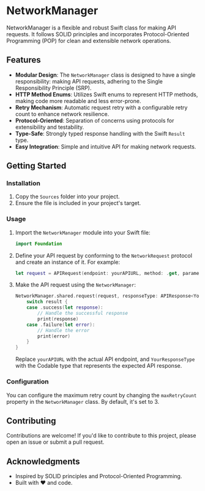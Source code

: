 # NetworkManager

NetworkManager is a flexible and robust Swift class for making API requests. It follows SOLID principles and incorporates Protocol-Oriented Programming (POP) for clean and extensible network operations.

## Features

- **Modular Design**: The `NetworkManager` class is designed to have a single responsibility: making API requests, adhering to the Single Responsibility Principle (SRP).
- **HTTP Method Enums**: Utilizes Swift enums to represent HTTP methods, making code more readable and less error-prone.
- **Retry Mechanism**: Automatic request retry with a configurable retry count to enhance network resilience.
- **Protocol-Oriented**: Separation of concerns using protocols for extensibility and testability.
- **Type-Safe**: Strongly typed response handling with the Swift `Result` type.
- **Easy Integration**: Simple and intuitive API for making network requests.

## Getting Started

### Installation

1. Copy the `Sources` folder into your project.
2. Ensure the file is included in your project's target.

### Usage

1. Import the `NetworkManager` module into your Swift file:

    ```swift
    import Foundation
    ```

2. Define your API request by conforming to the `NetworkRequest` protocol and create an instance of it. For example:

    ```swift
    let request = APIRequest(endpoint: yourAPIURL, method: .get, parameters: nil, headers: nil)
    ```

3. Make the API request using the `NetworkManager`:

    ```swift
    NetworkManager.shared.request(request, responseType: APIResponse<YourResponseType>.self) { result in
        switch result {
        case .success(let response):
            // Handle the successful response
            print(response)
        case .failure(let error):
            // Handle the error
            print(error)
        }
    }
    ```

   Replace `yourAPIURL` with the actual API endpoint, and `YourResponseType` with the Codable type that represents the expected API response.

### Configuration

You can configure the maximum retry count by changing the `maxRetryCount` property in the `NetworkManager` class. By default, it's set to 3.

## Contributing

Contributions are welcome! If you'd like to contribute to this project, please open an issue or submit a pull request.

## Acknowledgments

- Inspired by SOLID principles and Protocol-Oriented Programming.
- Built with ❤️ and code.  
